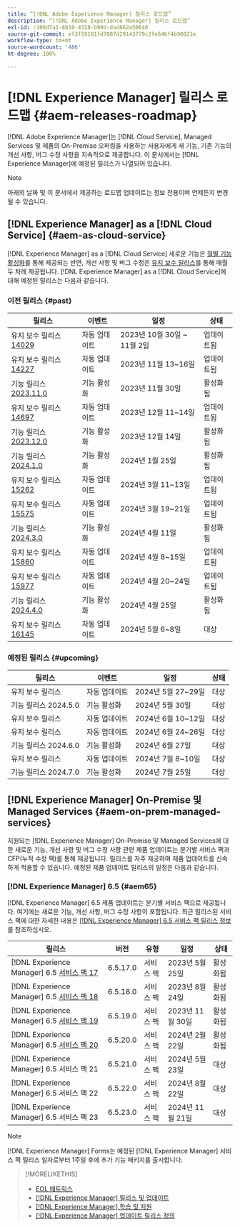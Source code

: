 ```yaml
---
title: “[!DNL Adobe Experience Manager] 릴리스 로드맵”
description: “[!DNL Adobe Experience Manager] 릴리스 로드맵”
exl-id: c106d7a1-8810-4328-b99d-dad862a50640
source-git-commit: ef3f59181fd7087d29143779c2fe646f4b90021e
workflow-type: tm+mt
source-wordcount: '486'
ht-degree: 100%

---
```



# [!DNL Experience Manager] 릴리스 로드맵 {#aem-releases-roadmap}

[!DNL Adobe Experience Manager]는 [!DNL Cloud Service], Managed Services 및 제품의 On-Premise 오퍼링을 사용하는 사용자에게 새 기능, 기존 기능의 개선 사항, 버그 수정 사항을 지속적으로 제공합니다. 이 문서에서는 [!DNL Experience Manager]에 예정된 릴리스가 나열되어 있습니다.

>[!NOTE]
>
>아래의 날짜 및 이 문서에서 제공하는 로드맵 업데이트는 정보 전용이며 언제든지 변경될 수 있습니다.

## [!DNL Experience Manager] as a [!DNL Cloud Service] {#aem-as-cloud-service}

[!DNL Experience Manager] as a [!DNL Cloud Service] 새로운 기능은 [월별 기능 활성화](https://experienceleague.adobe.com/ko/docs/experience-manager-cloud-service/content/release-notes/release-notes/release-notes-current)를 통해 제공되는 반면, 개선 사항 및 버그 수정은 [유지 보수 릴리스](https://experienceleague.adobe.com/ko/docs/experience-manager-cloud-service/content/release-notes/maintenance/latest)를 통해 매월 두 차례 제공됩니다.
[!DNL Experience Manager] as a [!DNL Cloud Service]에 대해 예정된 릴리스는 다음과 같습니다.

### 이전 릴리스 {#past}

| 릴리스 | 이벤트 | 일정 | 상태 |
|---|---|---|---|
| 유지 보수 릴리스 [14029](https://experienceleague.adobe.com/ko/docs/experience-manager-cloud-service/content/release-notes/maintenance/2023/2023-11-0#release-14029) | 자동 업데이트 | 2023년 10월 30일 ~ 11월 2일 | 업데이트됨 |
| 유지 보수 릴리스 [14227](https://experienceleague.adobe.com/ko/docs/experience-manager-cloud-service/content/release-notes/maintenance/2023/2023-11-0#release-14227) | 자동 업데이트 | 2023년 11월 13~16일 | 업데이트됨 |
| 기능 릴리스 [2023.11.0](https://experienceleague.adobe.com/ko/docs/experience-manager-cloud-service/content/release-notes/release-notes/2023/release-notes-2023-11-0) | 기능 활성화 | 2023년 11월 30일 | 활성화됨 |
| 유지 보수 릴리스 [14697](https://experienceleague.adobe.com/ko/docs/experience-manager-cloud-service/content/release-notes/maintenance/2023/2023-12-0#release-14697) | 자동 업데이트 | 2023년 12월 11~14일 | 업데이트됨 |
| 기능 릴리스 [2023.12.0](https://experienceleague.adobe.com/ko/docs/experience-manager-cloud-service/content/release-notes/release-notes/2023/release-notes-2023-12-0) | 기능 활성화 | 2023년 12월 14일 | 활성화됨 |
| 기능 릴리스 [2024.1.0](https://experienceleague.adobe.com/ko/docs/experience-manager-cloud-service/content/release-notes/release-notes/2024/release-notes-2024-1-0) | 기능 활성화 | 2024년 1월 25일 | 활성화됨 |
| 유지 보수 릴리스 [15262](https://experienceleague.adobe.com/ko/docs/experience-manager-cloud-service/content/release-notes/maintenance/2024/2024-3-0#release-15262) | 자동 업데이트 | 2024년 3월 11~13일 | 업데이트됨 |
| 유지 보수 릴리스 [15575](https://experienceleague.adobe.com/ko/docs/experience-manager-cloud-service/content/release-notes/maintenance/2024/2024-3-0#release-15575) | 자동 업데이트 | 2024년 3월 19~21일 | 업데이트됨 |
| 기능 릴리스 [2024.3.0](https://experienceleague.adobe.com/ko/docs/experience-manager-cloud-service/content/release-notes/release-notes/2024/release-notes-2024-3-0) | 기능 활성화 | 2024년 4월 11일 | 활성화됨 |
| 유지 보수 릴리스 [15860](https://experienceleague.adobe.com/en/docs/experience-manager-cloud-service/content/release-notes/maintenance/2024/2024-3-0#release-15860) | 자동 업데이트 | 2024년 4월 8~15일 | 업데이트됨 |
| 유지 보수 릴리스 [15977](https://experienceleague.adobe.com/en/docs/experience-manager-cloud-service/content/release-notes/maintenance/2024/2024-4-0#release-15977) | 자동 업데이트 | 2024년 4월 20~24일 | 업데이트됨 |
| 기능 릴리스 [2024.4.0](https://experienceleague.adobe.com/ko/docs/experience-manager-cloud-service/content/release-notes/release-notes/release-notes-current) | 기능 활성화 | 2024년 4월 25일 | 활성화됨 |
| 유지 보수 릴리스 [16145](https://experienceleague.adobe.com/ko/docs/experience-manager-cloud-service/content/release-notes/maintenance/latest) | 자동 업데이트 | 2024년 5월 6~8일 | 대상 |

### 예정된 릴리스 {#upcoming}

| 릴리스 | 이벤트 | 일정 | 상태 |
|---|---|---|---|
| 유지 보수 릴리스 | 자동 업데이트 | 2024년 5월 27~29일 | 대상 |
| 기능 릴리스 2024.5.0 | 기능 활성화 | 2024년 5월 30일 | 대상 |
| 유지 보수 릴리스 | 자동 업데이트 | 2024년 6월 10~12일 | 대상 |
| 유지 보수 릴리스 | 자동 업데이트 | 2024년 6월 24~26일 | 대상 |
| 기능 릴리스 2024.6.0 | 기능 활성화 | 2024년 6월 27일 | 대상 |
| 유지 보수 릴리스 | 자동 업데이트 | 2024년 7월 8~10일 | 대상 |
| 기능 릴리스 2024.7.0 | 기능 활성화 | 2024년 7월 25일 | 대상 |

## [!DNL Experience Manager] On-Premise 및 Managed Services {#aem-on-prem-managed-services}

지원되는 [!DNL Experience Manager] On-Premise 및 Managed Services에 대한 새로운 기능, 개선 사항 및 버그 수정 사항 관련 제품 업데이트는 분기별 서비스 팩과 CFP(누적 수정 팩)를 통해 제공됩니다. 릴리스를 자주 제공하여 제품 업데이트를 신속하게 적용할 수 있습니다. 예정된 제품 업데이트 릴리스의 일정은 다음과 같습니다.

### [!DNL Experience Manager] 6.5 {#aem65}

[!DNL Experience Manager] 6.5 제품 업데이트는 분기별 서비스 팩으로 제공됩니다. 여기에는 새로운 기능, 개선 사항, 버그 수정 사항이 포함됩니다. 최근 릴리스된 서비스 팩에 대한 자세한 내용은 [[!DNL Experience Manager] 6.5 서비스 팩 릴리스 정보](https://experienceleague.adobe.com/ko/docs/experience-manager-65/content/release-notes/release-notes)를 참조하십시오.

| 릴리스 | 버전 | 유형 | 일정 | 상태 |
|---|---|---|---|---|
| [!DNL Experience Manager] 6.5 [서비스 팩 17](https://experienceleague.adobe.com/ko/docs/experience-manager-65/content/release-notes/service-pack/6-5-17) | 6.5.17.0 | 서비스 팩 | 2023년 5월 25일 | 활성화됨 |
| [!DNL Experience Manager] 6.5 [서비스 팩 18](https://experienceleague.adobe.com/ko/docs/experience-manager-65/content/release-notes/service-pack/6-5-18) | 6.5.18.0 | 서비스 팩 | 2023년 8월 24일 | 활성화됨 |
| [!DNL Experience Manager] 6.5 [서비스 팩 19](https://experienceleague.adobe.com/ko/docs/experience-manager-65/content/release-notes/service-pack/6-5-19) | 6.5.19.0 | 서비스 팩 | 2023년 11월 30일 | 활성화됨 |
| [!DNL Experience Manager] 6.5 [서비스 팩 20](https://experienceleague.adobe.com/ko/docs/experience-manager-65/content/release-notes/release-notes) | 6.5.20.0 | 서비스 팩 | 2024년 2월 22일 | 활성화됨 |
| [!DNL Experience Manager] 6.5 서비스 팩 21 | 6.5.21.0 | 서비스 팩 | 2024년 5월 23일 | 대상 |
| [!DNL Experience Manager] 6.5 서비스 팩 22 | 6.5.22.0 | 서비스 팩 | 2024년 8월 22일 | 대상 |
| [!DNL Experience Manager] 6.5 서비스 팩 23 | 6.5.23.0 | 서비스 팩 | 2024년 11월 21일 | 대상 |

>[!NOTE]
>
>[!DNL Experience Manager] Forms는 예정된 [!DNL Experience Manager] 서비스 팩 릴리스 일자로부터 1주일 후에 추가 기능 패키지를 출시합니다.

>[!MORELIKETHIS]
>
>* [EOL 매트릭스](https://helpx.adobe.com/kr/support/programs/eol-matrix.html)
>* [[!DNL Experience Manager] 릴리스 및 업데이트](https://experienceleague.adobe.com/ko/docs/experience-manager-release-information/aem-release-updates/aem-releases-updates)
>* [[!DNL Experience Manager] 학습 및 지원](https://experienceleague.adobe.com/ko/docs/experience-manager-cloud-service)
>* [[!DNL Experience Manager] 업데이트 릴리스 정의](/help/using/update-release-vehicle-definitions.md)

